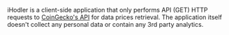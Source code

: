 iHodler is a client-side application that only performs API (GET) HTTP requests to [CoinGecko's API](https://coingecko.com/api/) for data prices retrieval. The application itself doesn't collect any personal data or contain any 3rd party analytics.

